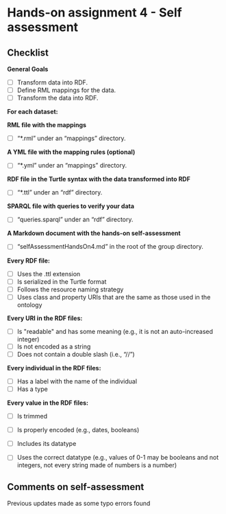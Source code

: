 # Hands-on assignment 4 - Self assessment #

## Checklist ##

**General Goals**

- [ ] Transform data into RDF.
- [ ] Define RML mappings for the data.
- [ ] Transform the data into RDF.

**For each dataset:**

**RML file with the mappings**

- [ ] “*.rml” under an “mappings” directory.

**A YML file with the mapping rules (optional)**

- [ ] “*.yml” under an “mappings” directory.

**RDF file in the Turtle syntax with the data transformed into RDF**

- [ ] “*.ttl” under an “rdf” directory.

**SPARQL file with queries to verify your data**

- [ ] “queries.sparql” under an “rdf” directory.

**A Markdown document with the hands-on self-assessment**

- [ ] “selfAssessmentHandsOn4.md” in the root of the group directory.


**Every RDF file:**

- [ ] Uses the .ttl extension
- [ ] Is serialized in the Turtle format
- [ ] Follows the resource naming strategy
- [ ] Uses class and property URIs that are the same as those used in the ontology

**Every URI in the RDF files:**

- [ ] Is "readable" and has some meaning (e.g., it is not an auto-increased integer)
- [ ]  Is not encoded as a string
- [ ]  Does not contain a double slash (i.e., “//”)

**Every individual in the RDF files:**

- [ ]  Has a label with the name of the individual
- [ ]  Has a type

**Every value in the RDF files:**
- [ ]  Is trimmed
- [ ]  Is properly encoded (e.g., dates, booleans)
- [ ]  Includes its datatype
- [ ]  Uses the correct datatype (e.g., values of 0-1 may be booleans and not integers, not every string made of numbers is a number)


## Comments on self-assessment ##

Previous updates made as some typo errors found